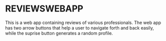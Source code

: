 # REVIEWSWEBAPP
This is a web app containing reviews of various professionals. 
The web app has two arrow buttons that help a user to navigate forth and back easily, while the suprise button generates a random profile. 
